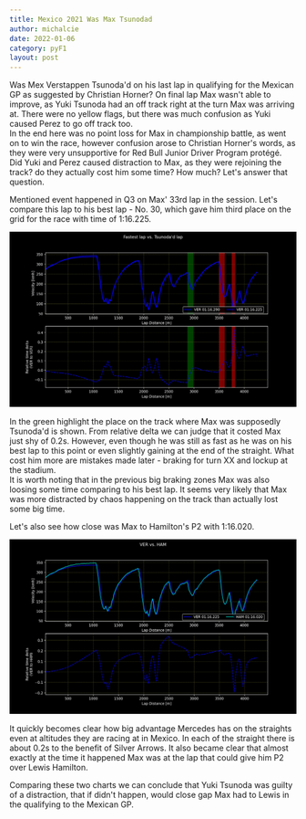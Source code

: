 ```yaml
---
title: Mexico 2021 Was Max Tsunodad
author: michalcie
date: 2022-01-06
category: pyF1
layout: post
---
```


Was Mex Verstappen Tsunoda'd on his last lap in qualifying for the Mexican GP as suggested by Christian Horner?
On final lap Max wasn't able to improve, as Yuki Tsunoda had an off track right at the turn Max was arriving at.
There were no yellow flags, but there was much confusion as Yuki caused Perez to go off track too.  
In the end here was no point loss for Max in championship battle, as went on to win the race, however confusion arose to Christian Horner's words, as they were very unsupportive for Red Bull Junior Driver Program protégé.  
Did Yuki and Perez caused distraction to Max, as they were rejoining the track? do they actually cost him some time? How much?
Let's answer that question.  
  
Mentioned event happened in Q3 on Max' 33rd lap in the session. Let's compare this lap to his best lap - No. 30, which gave him third place on the grid for the race with time of 1:16.225.

![](../Analysis/Mexico2021/Qual_Analysis_VerFastestLapvsTsunodad.png)

In the green highlight the place on the track where Max was supposedly Tsunoda'd is shown. From relative delta we can judge that it costed Max just shy of 0.2s. However, even though he was still as fast as he was on his best lap to this point or even slightly gaining at the end of the straight. What cost him more are mistakes made later - braking for turn XX and lockup at the stadium.  
It is worth noting that in the previous big braking zones Max was also loosing some time comparing to his best lap. It seems very likely that Max was more distracted by chaos happening on the track than actually lost some big time.

Let's also see how close was Max to Hamilton's P2 with 1:16.020.

![](../Analysis/Mexico2021/Qual_Overlay_HotLap_VERvsHAM.png)

It quickly becomes clear how big advantage Mercedes has on the straights even at altitudes they are racing at in Mexico. In each of the straight there is about 0.2s to the benefit of Silver Arrows. It also became clear that almost exactly at the time it happened Max was at the lap that could give him P2 over Lewis Hamilton. 
  
Comparing these two charts we can conclude that Yuki Tsunoda was guilty of a distraction, that if didn't happen, would close gap Max had to Lewis in the qualifying to the Mexican GP. 